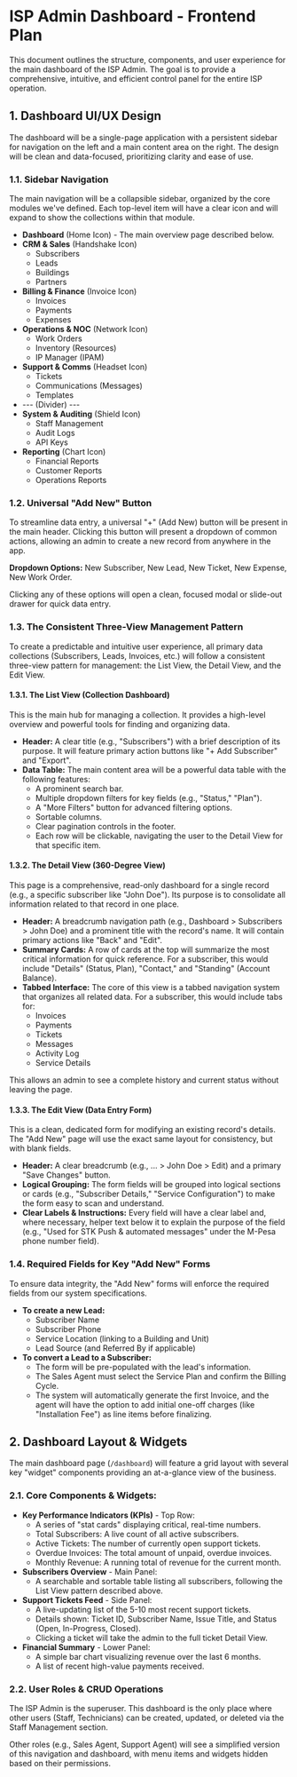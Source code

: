 # ISP Admin Dashboard - Frontend Plan

This document outlines the structure, components, and user experience for the main dashboard of the ISP Admin. The goal is to provide a comprehensive, intuitive, and efficient control panel for the entire ISP operation.

## 1. Dashboard UI/UX Design

The dashboard will be a single-page application with a persistent sidebar for navigation on the left and a main content area on the right. The design will be clean and data-focused, prioritizing clarity and ease of use.

### 1.1. Sidebar Navigation

The main navigation will be a collapsible sidebar, organized by the core modules we've defined. Each top-level item will have a clear icon and will expand to show the collections within that module.

*   **Dashboard** (Home Icon) - The main overview page described below.
*   **CRM & Sales** (Handshake Icon)
    *   Subscribers
    *   Leads
    *   Buildings
    *   Partners
*   **Billing & Finance** (Invoice Icon)
    *   Invoices
    *   Payments
    *   Expenses
*   **Operations & NOC** (Network Icon)
    *   Work Orders
    *   Inventory (Resources)
    *   IP Manager (IPAM)
*   **Support & Comms** (Headset Icon)
    *   Tickets
    *   Communications (Messages)
    *   Templates
*   --- (Divider) ---
*   **System & Auditing** (Shield Icon)
    *   Staff Management
    *   Audit Logs
    *   API Keys
*   **Reporting** (Chart Icon)
    *   Financial Reports
    *   Customer Reports
    *   Operations Reports

### 1.2. Universal "Add New" Button

To streamline data entry, a universal "+" (Add New) button will be present in the main header. Clicking this button will present a dropdown of common actions, allowing an admin to create a new record from anywhere in the app.

**Dropdown Options:** New Subscriber, New Lead, New Ticket, New Expense, New Work Order.

Clicking any of these options will open a clean, focused modal or slide-out drawer for quick data entry.

### 1.3. The Consistent Three-View Management Pattern

To create a predictable and intuitive user experience, all primary data collections (Subscribers, Leads, Invoices, etc.) will follow a consistent three-view pattern for management: the List View, the Detail View, and the Edit View.

#### 1.3.1. The List View (Collection Dashboard)

This is the main hub for managing a collection. It provides a high-level overview and powerful tools for finding and organizing data.

*   **Header:** A clear title (e.g., "Subscribers") with a brief description of its purpose. It will feature primary action buttons like "+ Add Subscriber" and "Export".
*   **Data Table:** The main content area will be a powerful data table with the following features:
    *   A prominent search bar.
    *   Multiple dropdown filters for key fields (e.g., "Status," "Plan").
    *   A "More Filters" button for advanced filtering options.
    *   Sortable columns.
    *   Clear pagination controls in the footer.
    *   Each row will be clickable, navigating the user to the Detail View for that specific item.

#### 1.3.2. The Detail View (360-Degree View)

This page is a comprehensive, read-only dashboard for a single record (e.g., a specific subscriber like "John Doe"). Its purpose is to consolidate all information related to that record in one place.

*   **Header:** A breadcrumb navigation path (e.g., Dashboard > Subscribers > John Doe) and a prominent title with the record's name. It will contain primary actions like "Back" and "Edit".
*   **Summary Cards:** A row of cards at the top will summarize the most critical information for quick reference. For a subscriber, this would include "Details" (Status, Plan), "Contact," and "Standing" (Account Balance).
*   **Tabbed Interface:** The core of this view is a tabbed navigation system that organizes all related data. For a subscriber, this would include tabs for:
    *   Invoices
    *   Payments
    *   Tickets
    *   Messages
    *   Activity Log
    *   Service Details

This allows an admin to see a complete history and current status without leaving the page.

#### 1.3.3. The Edit View (Data Entry Form)

This is a clean, dedicated form for modifying an existing record's details. The "Add New" page will use the exact same layout for consistency, but with blank fields.

*   **Header:** A clear breadcrumb (e.g., ... > John Doe > Edit) and a primary "Save Changes" button.
*   **Logical Grouping:** The form fields will be grouped into logical sections or cards (e.g., "Subscriber Details," "Service Configuration") to make the form easy to scan and understand.
*   **Clear Labels & Instructions:** Every field will have a clear label and, where necessary, helper text below it to explain the purpose of the field (e.g., "Used for STK Push & automated messages" under the M-Pesa phone number field).

### 1.4. Required Fields for Key "Add New" Forms

To ensure data integrity, the "Add New" forms will enforce the required fields from our system specifications.

*   **To create a new Lead:**
    *   Subscriber Name
    *   Subscriber Phone
    *   Service Location (linking to a Building and Unit)
    *   Lead Source (and Referred By if applicable)
*   **To convert a Lead to a Subscriber:**
    *   The form will be pre-populated with the lead's information.
    *   The Sales Agent must select the Service Plan and confirm the Billing Cycle.
    *   The system will automatically generate the first Invoice, and the agent will have the option to add initial one-off charges (like "Installation Fee") as line items before finalizing.

## 2. Dashboard Layout & Widgets

The main dashboard page (`/dashboard`) will feature a grid layout with several key "widget" components providing an at-a-glance view of the business.

### 2.1. Core Components & Widgets:

*   **Key Performance Indicators (KPIs)** - Top Row:
    *   A series of "stat cards" displaying critical, real-time numbers.
    *   Total Subscribers: A live count of all active subscribers.
    *   Active Tickets: The number of currently open support tickets.
    *   Overdue Invoices: The total amount of unpaid, overdue invoices.
    *   Monthly Revenue: A running total of revenue for the current month.
*   **Subscribers Overview** - Main Panel:
    *   A searchable and sortable table listing all subscribers, following the List View pattern described above.
*   **Support Tickets Feed** - Side Panel:
    *   A live-updating list of the 5-10 most recent support tickets.
    *   Details shown: Ticket ID, Subscriber Name, Issue Title, and Status (Open, In-Progress, Closed).
    *   Clicking a ticket will take the admin to the full ticket Detail View.
*   **Financial Summary** - Lower Panel:
    *   A simple bar chart visualizing revenue over the last 6 months.
    *   A list of recent high-value payments received.

### 2.2. User Roles & CRUD Operations

The ISP Admin is the superuser. This dashboard is the only place where other users (Staff, Technicians) can be created, updated, or deleted via the Staff Management section.

Other roles (e.g., Sales Agent, Support Agent) will see a simplified version of this navigation and dashboard, with menu items and widgets hidden based on their permissions.
